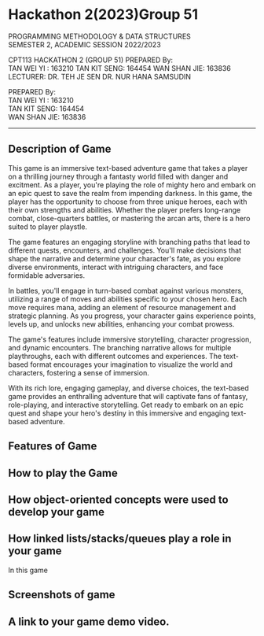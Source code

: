 # Hackathon 2(2023)Group 51
PROGRAMMING METHODOLOGY & DATA STRUCTURES   
SEMESTER 2, ACADEMIC SESSION 2022/2023   

CPT113 HACKATHON 2
(GROUP 51)
PREPARED By:   
TAN WEI YI  : 163210 TAN KIT SENG: 164454 WAN SHAN JIE: 163836 
LECTURER:
DR. TEH JE SEN
DR. NUR HANA SAMSUDIN

PREPARED By:   
TAN WEI YI  : 163210   
TAN KIT SENG: 164454  
WAN SHAN JIE: 163836  

------------------------------------------------------------

## Description of Game  
This game is an immersive text-based adventure game that takes a player on a thrilling journey through a fantasty world filled with danger and excitment. As a player, you're playing the role of mighty hero and embark on an epic quest to save the realm from impending darkness. In this game, the player has the opportunity to choose from three unique heroes, each with their own strengths and abilities. Whether the player prefers long-range combat, close-quarters battles, or mastering the arcan arts, there is a hero suited to player playstle.

The game features an engaging storyline with branching paths that lead to different quests, encounters, and challenges. You'll make decisions that shape the narrative and determine your character's fate, as you explore diverse environments, interact with intriguing characters, and face formidable adversaries.

In battles, you'll engage in turn-based combat against various monsters, utilizing a range of moves and abilities specific to your chosen hero. Each move requires mana, adding an element of resource management and strategic planning. As you progress, your character gains experience points, levels up, and unlocks new abilities, enhancing your combat prowess.

The game's features include immersive storytelling, character progression, and dynamic encounters. The branching narrative allows for multiple playthroughs, each with different outcomes and experiences. The text-based format encourages your imagination to visualize the world and characters, fostering a sense of immersion.

With its rich lore, engaging gameplay, and diverse choices, the text-based game provides an enthralling adventure that will captivate fans of fantasy, role-playing, and interactive storytelling. Get ready to embark on an epic quest and shape your hero's destiny in this immersive and engaging text-based adventure.
 
## Features of Game 

## How to play the Game   

## How object-oriented concepts were used to develop your game   

## How linked lists/stacks/queues play a role in your game   
In this game

## Screenshots of game   

## A link to your game demo video.   

